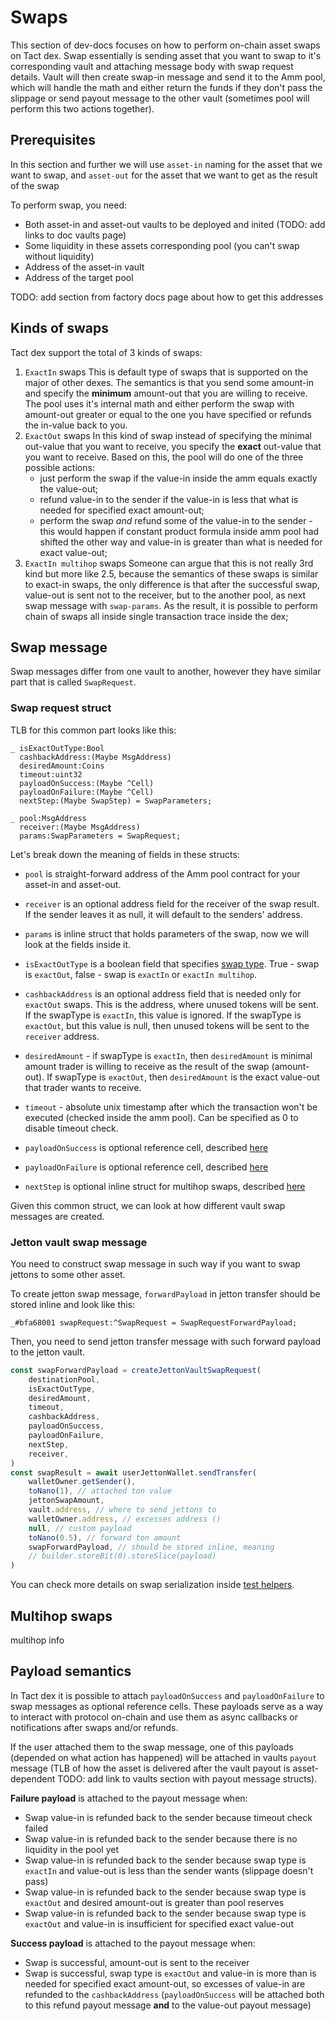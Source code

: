 # Swaps

This section of dev-docs focuses on how to perform on-chain asset swaps on Tact dex. Swap essentially is sending asset that you want to swap to it's corresponding vault and attaching message body with swap request details. Vault will then create swap-in message and send it to the Amm pool, which will handle the math and either return the funds if they don't pass the slippage or send payout message to the other vault (sometimes pool will perform this two actions together).

## Prerequisites

In this section and further we will use `asset-in` naming for the asset that we want to swap, and `asset-out` for the asset that we want to get as the result of the swap

To perform swap, you need:

- Both asset-in and asset-out vaults to be deployed and inited (TODO: add links to doc vaults page)
- Some liquidity in these assets corresponding pool (you can't swap without liquidity)
- Address of the asset-in vault
- Address of the target pool

TODO: add section from factory docs page about how to get this addresses

## Kinds of swaps

Tact dex support the total of 3 kinds of swaps:

1. `ExactIn` swaps
   This is default type of swaps that is supported on the major of other dexes. The semantics is that you send some amount-in and specify the **minimum** amount-out that you are willing to receive. The pool uses it's internal math and either perform the swap with amount-out greater or equal to the one you have specified or refunds the in-value back to you.
2. `ExactOut` swaps
   In this kind of swap instead of specifying the minimal out-value that you want to receive, you specify the **exact** out-value that you want to receive. Based on this, the pool will do one of the three possible actions:
    - just perform the swap if the value-in inside the amm equals exactly the value-out;
    - refund value-in to the sender if the value-in is less that what is needed for specified exact amount-out;
    - perform the swap _and_ refund some of the value-in to the sender - this would happen if constant product formula inside amm pool had shifted the other way and value-in is greater than what is needed for exact value-out;
3. `ExactIn multihop` swaps
   Someone can argue that this is not really 3rd kind but more like 2.5, because the semantics of these swaps is similar to exact-in swaps, the only difference is that after the successful swap, value-out is sent not to the receiver, but to the another pool, as next swap message with `swap-params`. As the result, it is possible to perform chain of swaps all inside single transaction trace inside the dex;

## Swap message

Swap messages differ from one vault to another, however they have similar part that is called `SwapRequest`.

### Swap request struct

TLB for this common part looks like this:

```tlb
_ isExactOutType:Bool
  cashbackAddress:(Maybe MsgAddress)
  desiredAmount:Coins
  timeout:uint32
  payloadOnSuccess:(Maybe ^Cell)
  payloadOnFailure:(Maybe ^Cell)
  nextStep:(Maybe SwapStep) = SwapParameters;

_ pool:MsgAddress
  receiver:(Maybe MsgAddress)
  params:SwapParameters = SwapRequest;
```

Let's break down the meaning of fields in these structs:

- `pool` is straight-forward address of the Amm pool contract for your asset-in and asset-out.

- `receiver` is an optional address field for the receiver of the swap result. If the sender leaves it as null, it will default to the senders' address.

- `params` is inline struct that holds parameters of the swap, now we will look at the fields inside it.

- `isExactOutType` is a boolean field that specifies [swap type](#kinds-of-swaps). True - swap is `exactOut`, false - swap is `exactIn` or `exactIn multihop`.

- `cashbackAddress` is an optional address field that is needed only for `exactOut` swaps. This is the address, where unused tokens will be sent. If the swapType is `exactIn`, this value is ignored. If the swapType is `exactOut`, but this value is null, then unused tokens will be sent to the `receiver` address.

- `desiredAmount` - if swapType is `exactIn`, then `desiredAmount` is minimal amount trader is willing to receive as the result of the swap (amount-out). If swapType is `exactOut`, then `desiredAmount` is the exact value-out that trader wants to receive.

- `timeout` - absolute unix timestamp after which the transaction won't be executed (checked inside the amm pool). Can be specified as 0 to disable timeout check.

- `payloadOnSuccess` is optional reference cell, described [here](#payload-semantics)

- `payloadOnFailure` is optional reference cell, described [here](#payload-semantics)

- `nextStep` is optional inline struct for multihop swaps, described [here](#multihop-swaps)

Given this common struct, we can look at how different vault swap messages are created.

### Jetton vault swap message

You need to construct swap message in such way if you want to swap jettons to some other asset.

To create jetton swap message, `forwardPayload` in jetton transfer should be stored inline and look like this:

```tlb
_#bfa68001 swapRequest:^SwapRequest = SwapRequestForwardPayload;
```

Then, you need to send jetton transfer message with such forward payload to the jetton vault.

```ts
const swapForwardPayload = createJettonVaultSwapRequest(
    destinationPool,
    isExactOutType,
    desiredAmount,
    timeout,
    cashbackAddress,
    payloadOnSuccess,
    payloadOnFailure,
    nextStep,
    receiver,
)
const swapResult = await userJettonWallet.sendTransfer(
    walletOwner.getSender(),
    toNano(1), // attached ton value
    jettonSwapAmount,
    vault.address, // where to send jettons to
    walletOwner.address, // excesses address ()
    null, // custom payload
    toNano(0.5), // forward ton amount
    swapForwardPayload, // should be stored inline, meaning
    // builder.storeBit(0).storeSlice(payload)
)
```

You can check more details on swap serialization inside [test helpers](../sources/utils/testUtils.ts).

## Multihop swaps

multihop info

## Payload semantics

In Tact dex it is possible to attach `payloadOnSuccess` and `payloadOnFailure` to swap messages as optional reference cells. These payloads serve as a way to interact with protocol on-chain and use them as async callbacks or notifications after swaps and/or refunds.

If the user attached them to the swap message, one of this payloads (depended on what action has happened) will be attached in vaults `payout` message (TLB of how the asset is delivered after the vault payout is asset-dependent TODO: add link to vaults section with payout message structs).

**Failure payload** is attached to the payout message when:

- Swap value-in is refunded back to the sender because timeout check failed
- Swap value-in is refunded back to the sender because there is no liquidity in the pool yet
- Swap value-in is refunded back to the sender because swap type is `exactIn` and value-out is less than the sender wants (slippage doesn't pass)
- Swap value-in is refunded back to the sender because swap type is `exactOut` and desired amount-out is greater than pool reserves
- Swap value-in is refunded back to the sender because swap type is `exactOut` and value-in is insufficient for specified exact value-out

**Success payload** is attached to the payout message when:

- Swap is successful, amount-out is sent to the receiver
- Swap is successful, swap type is `exactOut` and value-in is more than is needed for specified exact amount-out, so excesses of value-in are refunded to the `cashbackAddress` (`payloadOnSuccess` will be attached both to this refund payout message **and** to the value-out payout message)
